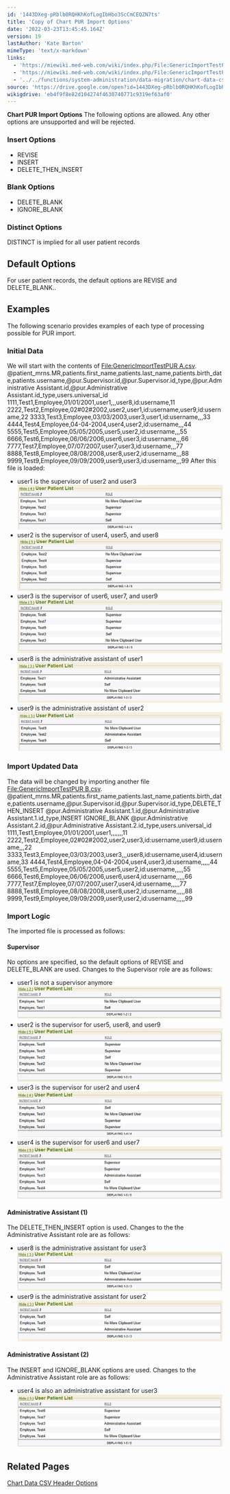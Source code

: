 ```yaml
---
id: '1443DXeg-pRblb0RQHKhKofLogIbHbo3ScCmCEQZN7ts'
title: 'Copy of Chart PUR Import Options'
date: '2022-03-23T13:45:45.164Z'
version: 19
lastAuthor: 'Kate Barton'
mimeType: 'text/x-markdown'
links:
  - 'https://miewiki.med-web.com/wiki/index.php/File:GenericImportTestPUR_A.csv'
  - 'https://miewiki.med-web.com/wiki/index.php/File:GenericImportTestPUR_B.csv'
  - '../../functions/system-administration/data-migration/chart-data-csv-header-options.md'
source: 'https://drive.google.com/open?id=1443DXeg-pRblb0RQHKhKofLogIbHbo3ScCmCEQZN7ts'
wikigdrive: 'eb4f9f8e82d104274f4630740771c9319ef63af0'
---
```

**Chart PUR Import Options**
The following options are allowed. Any other options are unsupported and will be rejected.

### Insert Options

* REVISE
* INSERT
* DELETE_THEN_INSERT

### Blank Options

* DELETE_BLANK
* IGNORE_BLANK

### Distinct Options

DISTINCT is implied for all user patient records

## Default Options

For user patient records, the default options are REVISE and DELETE_BLANK..

## Examples

The following scenario provides examples of each type of processing possible for PUR import.

### Initial Data

We will start with the contents of [File:GenericImportTestPUR A.csv](https://miewiki.med-web.com/wiki/index.php/File:GenericImportTestPUR_A.csv).
@patient_mrns.MR,patients.first_name,patients.last_name,patients.birth_date,patients.username,@pur.Supervisor.id,@pur.Supervisor.id_type,@pur.Administrative Assistant.id,@pur.Administrative Assistant.id_type,users.universal_id
1111,Test1,Employee,01/01/2001,user1,,,user8,id:username,11
2222,Test2,Employee,02#02#2002,user2,user1,id:username,user9,id:username,22
3333,Test3,Employee,03/03/2003,user3,user1,id:username,,,33
4444,Test4,Employee,04-04-2004,user4,user2,id:username,,,44
5555,Test5,Employee,05/05/2005,user5,user2,id:username,,,55
6666,Test6,Employee,06/06/2006,user6,user3,id:username,,,66
7777,Test7,Employee,07/07/2007,user7,user3,id:username,,,77
8888,Test8,Employee,08/08/2008,user8,user2,id:username,,,88
9999,Test9,Employee,09/09/2009,user9,user3,id:username,,,99
After this file is loaded:
* user1 is the supervisor of user2 and user3 <img src="copy-of-chart-pur-import-options.assets/10000201000002DB0000009F13CE25A39E59A40A.png" />
* user2 is the supervisor of user4, user5, and user8 <img src="copy-of-chart-pur-import-options.assets/10000201000002DB000000BA1E7745D841B11C74.png" />
* user3 is the supervisor of user6, user7, and user9 <img src="copy-of-chart-pur-import-options.assets/10000201000002DB000000C094A464D0B70D66E3.png" />
* user8 is the administrative assistant of user1 <img src="copy-of-chart-pur-import-options.assets/10000201000002DB00000091BB4BA2B6AAF89086.png" />
* user9 is the administrative assistant of user2 <img src="copy-of-chart-pur-import-options.assets/10000201000002DB0000008BEA2347B861170B13.png" />

### Import Updated Data

The data will be changed by importing another file [File:GenericImportTestPUR B.csv](https://miewiki.med-web.com/wiki/index.php/File:GenericImportTestPUR_B.csv).
@patient_mrns.MR,patients.first_name,patients.last_name,patients.birth_date,patients.username,@pur.Supervisor.id,@pur.Supervisor.id_type,DELETE_THEN_INSERT @pur.Administrative Assistant.1.id,@pur.Administrative Assistant.1.id_type,INSERT IGNORE_BLANK @pur.Administrative Assistant.2.id,@pur.Administrative Assistant.2.id_type,users.universal_id
1111,Test1,Employee,01/01/2001,user1,,,,,,,11
2222,Test2,Employee,02#02#2002,user2,user3,id:username,user9,id:username,,,22
3333,Test3,Employee,03/03/2003,user3,,,user8,id:username,user4,id:username,33
4444,Test4,Employee,04-04-2004,user4,user3,id:username,,,,,44
5555,Test5,Employee,05/05/2005,user5,user2,id:username,,,,,55
6666,Test6,Employee,06/06/2006,user6,user4,id:username,,,,,66
7777,Test7,Employee,07/07/2007,user7,user4,id:username,,,,,77
8888,Test8,Employee,08/08/2008,user8,user2,id:username,,,,,88
9999,Test9,Employee,09/09/2009,user9,user2,id:username,,,,,99

### Import Logic

The imported file is processed as follows:

#### Supervisor

No options are specified, so the default options of REVISE and DELETE_BLANK are used. Changes to the Supervisor role are as follows:
* user1 is not a supervisor anymore <img src="copy-of-chart-pur-import-options.assets/10000201000002DB00000077FFC1401BDA3967AD.png" />
* user2 is the supervisor for user5, user8, and user9 <img src="copy-of-chart-pur-import-options.assets/10000201000002DB000000BF754A6BF495ED0992.png" />
* user3 is the supervisor for user2 and user4 <img src="copy-of-chart-pur-import-options.assets/10000201000002DB000000A4546E8BFB1756FB92.png" />
* user4 is the supervisor for user6 and user7 <img src="copy-of-chart-pur-import-options.assets/10000201000002DB000000BCD44FB293A0E23E10.png" />

#### Administrative Assistant (1)

The DELETE_THEN_INSERT option is used. Changes to the the Administrative Assistant role are as follows:
* user8 is the administrative assistant for user3 <img src="copy-of-chart-pur-import-options.assets/10000201000002DB0000008E5AB0CF4362710142.png" />
* user9 is the administrative assistant for user2 <img src="copy-of-chart-pur-import-options.assets/10000201000002DB000000910C92E0BE7B938A52.png" />

#### Administrative Assistant (2)

The INSERT and IGNORE_BLANK options are used. Changes to the Administrative Assistant role are as follows:
* user4 is also an administrative assistant for user3 <img src="copy-of-chart-pur-import-options.assets/10000201000002DB000000BC8C402C4D4FD9A999.png" />

## Related Pages

[Chart Data CSV Header Options](../../functions/system-administration/data-migration/chart-data-csv-header-options.md)

